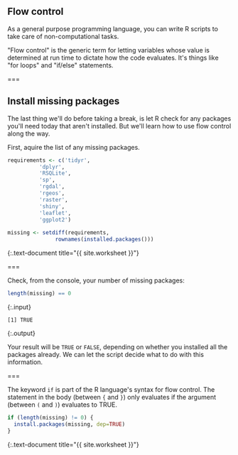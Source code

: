 ---
---

## Flow control

As a general purpose programming language, you can write R scripts to take care of non-computational tasks.

"Flow control" is the generic term for letting variables whose value is determined at run time to dictate how the code evaluates. It's things like "for loops" and "if/else" statements.

===

## Install missing packages

The last thing we'll do before taking a break, is let R check for any packages you'll need today that aren't installed. But we'll learn how to use flow control along the way.

First, aquire the list of any missing packages.


~~~r
requirements <- c('tidyr',
		  'dplyr',
		  'RSQLite',
		  'sp',
		  'rgdal',
		  'rgeos',
		  'raster',
		  'shiny',
		  'leaflet',
		  'ggplot2')
		  
missing <- setdiff(requirements,
	           rownames(installed.packages()))
~~~
{:.text-document title="{{ site.worksheet }}"}

===

Check, from the console, your number of missing packages:


~~~r
length(missing) == 0
~~~
{:.input}
~~~
[1] TRUE
~~~
{:.output}

Your result will be `TRUE` or `FALSE`, depending on whether you installed all the packages already. We can let the script decide what to do with this information.

===

The keyword `if` is part of the R language's syntax for flow control. The statement in the body (between `{` and `}`) only evaluates if the argument (between `(` and `)`) evaluates to TRUE.


~~~r
if (length(missing) != 0) {
  install.packages(missing, dep=TRUE)
}
~~~
{:.text-document title="{{ site.worksheet }}"}

